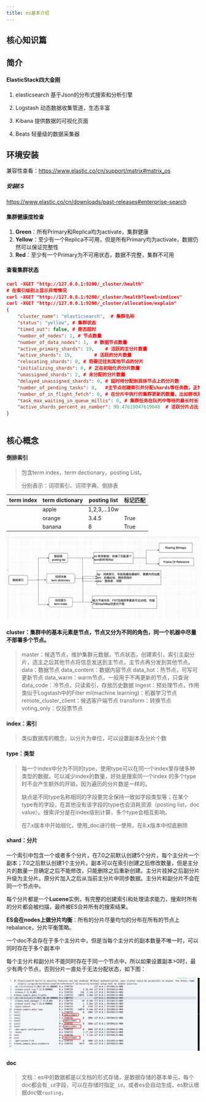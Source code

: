 ```yaml
---
title: es基本介绍
---
```


## 核心知识篇

## 简介

#### ElasticStack四大金刚

1. elasticsearch 基于Json的分布式搜索和分析引擎

2. Logstash 动态数据收集管道，生态丰富

3. Kibana 提供数据的可视化页面

4. Beats 轻量级的数据采集器


## 环境安装

兼容性查看：https://www.elastic.co/cn/support/matrix#matrix_os

##### 安装ES

https://www.elastic.co/cn/downloads/past-releases#enterprise-search

#### 集群健康度检查

1. **Green**：所有Primary和Replica均为activate，集群健康
2. **Yellow**：至少有一个Replica不可用，但是所有Primary均为activate，数据仍然可以保证完整性
3. **Red**：至少有一个Primary为不可用状态，数据不完整，集群不可用

#### 查看集群状态

```json
curl -XGET "http://127.0.0.1:9200/_cluster/health"
# 在索引级别上显示异常情况
curl -XGET "http://127.0.0.1:9200/_cluster/health?level=indices"
curl -XGET "http://127.0.0.1:9200/_cluster/allocation/explain"
{
    "cluster_name": "elasticsearch",  # 集群名称
    "status": "yellow",	# 集群状态
    "timed_out": false,	# 是否超时
    "number_of_nodes": 1, # 节点数量
    "number_of_data_nodes": 1,	# 数据节点数量
    "active_primary_shards": 19,	# 活跃的主分片数量
    "active_shards": 19,		# 活跃的分片数量
    "relocating_shards": 0,	# 将要迁往到其他节点的分片
    "initializing_shards": 0, # 正在初始化的分片数量
    "unassigned_shards": 2,	# 未分配的分片数量
    "delayed_unassigned_shards": 0,	# 延时待分配到具体节点上的分片数
    "number_of_pending_tasks": 0,	#主节点创建索引并分配shards等任务数，正常为0
    "number_of_in_flight_fetch": 0, # 在分片中执行的集群更新的数量，比如修改某个字段值，正同步到其他副分片的，未分配分片不统计在内
    "task_max_waiting_in_queue_millis": 0, # 集群任务在队列中等待的最长时长
    "active_shards_percent_as_number": 90.47619047619048  # 活跃分片占比
}
 
```

## 核心概念

#### 倒排索引

> 包含term index，term dectionary，posting List。
>
> 分别表示：词项索引、词项字典、倒排表

| term index | term dictionary | posting list | 标记匹配 |
| ---------- | --------------- | ------------ | -------- |
|            | apple           | 1,2,3,...10w |          |
|            | orange          | 3.4.5        | True     |
|            | banana          | 8            | True     |

![image-20220613212159571](核心知识篇/images/image-20220613212159571.png)

#### cluster：集群中的基本元素是节点，节点又分为不同的角色，同一个机器中尽量不部署多个节点。

>master：候选节点，维护集群元数据，节点状态，创建索引，索引主副分片，选主之后其他节点将信息发送到主节点，主节点再分发到其他节点。
>data：数据节点
>data_content：数据内容节点
>data_hot：热节点，可写可更新节点
>data_warm：warm节点，一般用于不再更新的节点，只查询
>data_code：冷节点，只读索引，存放历史数据
>Ingest：预处理节点，作用类似于Logstash中的Filter
>ml(machine learning)：机器学习节点
>remote_cluster_client：候选客户端节点
>transform：转换节点
>voting_only：仅投票节点

#### index：索引

> 类似数据库的概念，以分片为单位，可以设置副本及分片个数
>

#### type：类型

>每一个index中分为不同的type，使用type可以在同一个index里存储多种类型的数据，可以减少index的数量，好处是搜索同一个index 的多个type时不会产生额外的开销，因为遍历的分片数是一样的。
>
>缺点是不同type名称相同的字段要完全保持一致如字段类型等；在某个type有的字段，在其他没有该字段的type也会消耗资源（posting list，doc value）。搜索评分是在index级别计算，多个type会相互影响。
>
>在7.x版本中开始弱化，使用_doc进行统一使用，在8.x版本中彻底删除

#### shard：分片

一个索引中包含一个或者多个分片，在7.0之前默认创建5个分片，每个主分片一个副本；7.0之后默认创建1个主分片。副本可以在索引创建之后修改数量，但是主分片的数量一旦确定之后不能修改，只能删除之后重新创建。主分片挂掉之后副分片升级为主分片。原分片加入之后从当前主分片中同步数据。主分片和副分片不会在同一个节点中。

每个分片都是一个**Lucene**实例，有完整的创建索引和处理请求能力，搜索时所有的分片都会被扫描，最终被ES合并所有的搜索结果。

**ES会在nodes上做分片均衡**：所有的分片尽量均匀的分布在所有的节点上rebalance，分片平衡策略。

一个doc不会存在于多个主分片中，但是当每个主分片的副本数量不唯一时，可以同时存在于多个副本中

每个主分片和副分片不能同时存在于同一个节点中，所以如果设置副本>0时，最少有两个节点，否则分片一直处于无法分配状态，如下图：

![image-20220621204348468](核心知识篇/images/image-20220621204348468.png)

#### doc

>文档：es中的数据都是以文档的形式存储，是数据存储的基本单元，每个doc都会有`_id`字段，可以在存储时指定`_id`，或者es会自动生成，es默认根据doc做`routing`，

